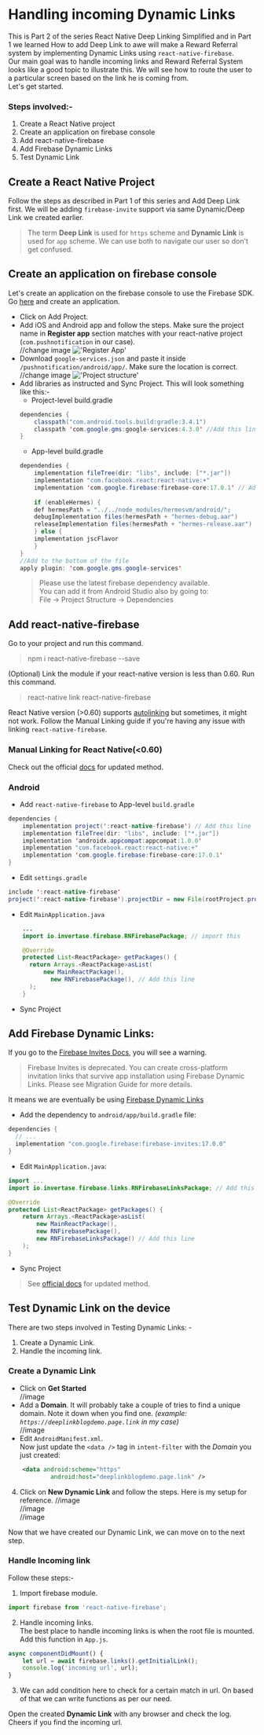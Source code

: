 # Handling incoming Dynamic Links

This is Part 2 of the series React Native Deep Linking Simplified and in Part 1 we learned How to add Deep Link to awe will make a Reward Referral system by implementing Dynamic Links using `react-native-firebase`.  
Our main goal was to handle incoming links and Reward Referral System looks like a good topic to illustrate this.
We will see how to route the user to a particular screen based on the link he is coming from.  
Let's get started.
### Steps involved:-  
1. Create a React Native project
2. Create an application on firebase console
3. Add react-native-firebase 
4. Add Firebase Dynamic Links
5. Test Dynamic Link

## Create a React Native Project
Follow the steps as described in Part 1 of this series and Add Deep Link first. We will be adding `firebase-invite` support via same Dynamic/Deep Link we created earlier.
>The term **Deep Link** is used for `https` scheme and **Dynamic Link** is used for `app` scheme. We can use both to navigate our user so don't get confused.

## Create an application on firebase console
Let's create an application on the firebase console to use the Firebase SDK. Go [here](https://console.firebase.google.com/) and create an application. 
* Click on Add Project.
* Add iOS and Android app and follow the steps. Make sure the project name in **Register app** section matches with your react-native project (`com.pushnotification` in our case).  
//change image
!['Register App'](https://raw.githubusercontent.com/iamshadmirza/personal-website/push-notification-react-native/src/pages/blog/push-notification-react-native/add-app.png) 
* Download `google-services.json` and paste it inside `/pushnotification/android/app/`. Make sure the location is correct.  
//change image
!['Project structure'](https://raw.githubusercontent.com/iamshadmirza/personal-website/push-notification-react-native/src/pages/blog/push-notification-react-native/project-structure.jpg)
* Add libraries as instructed and Sync Project. This will look something like this:-  
    * Project-level build.gradle  
    ```java
    dependencies {
        classpath("com.android.tools.build:gradle:3.4.1")
        classpath 'com.google.gms:google-services:4.3.0' //Add this line
    }
    ```
    * App-level build.gradle
    ```java
    dependendies {
        implementation fileTree(dir: "libs", include: ["*.jar"])
        implementation "com.facebook.react:react-native:+"
        implementation 'com.google.firebase:firebase-core:17.0.1' // Add this line
        
        if (enableHermes) {
        def hermesPath = "../../node_modules/hermesvm/android/";
        debugImplementation files(hermesPath + "hermes-debug.aar")
        releaseImplementation files(hermesPath + "hermes-release.aar")
        } else {
        implementation jscFlavor
        }
    }
    //Add to the bottom of the file
    apply plugin: 'com.google.gms.google-services'
    ```
    >Please use the latest firebase dependency available.  
    You can add it from Android Studio also by going to:  
    File -> Project Structure -> Dependencies
## Add react-native-firebase
Go to your project and run this command.
> npm i react-native-firebase --save

(Optional) Link the module if your react-native version is less than 0.60. Run this command.
> react-native link react-native-firebase

React Native version (>0.60) supports [autolinking](https://facebook.github.io/react-native/blog/2019/07/03/version-60#native-modules-are-now-autolinked) but sometimes, it might not work. Follow the Manual Linking guide if you're having any issue with linking `react-native-firebase`.

### Manual Linking for React Native(<0.60)
Check out the official [docs](https://rnfirebase.io/docs/v5.x.x/installation/android) for updated method.
### Android
* Add `react-native-firebase` to App-level `build.gradle`
```java
dependencies {
    implementation project(':react-native-firebase') // Add this line
    implementation fileTree(dir: "libs", include: ["*.jar"])
    implementation 'androidx.appcompat:appcompat:1.0.0'
    implementation "com.facebook.react:react-native:+"
    implementation 'com.google.firebase:firebase-core:17.0.1'
}
```
* Edit `settings.gradle`
```java
include ':react-native-firebase'
project(':react-native-firebase').projectDir = new File(rootProject.projectDir, '../node_modules/react-native-firebase/android')
```
* Edit `MainApplication.java`
```java
    ...
    import io.invertase.firebase.RNFirebasePackage; // import this

    @Override
    protected List<ReactPackage> getPackages() {
      return Arrays.<ReactPackage>asList(
          new MainReactPackage(),
            new RNFirebasePackage(), // Add this line
      );
    }
```
* Sync Project

## Add Firebase Dynamic Links:
If you go to the [Firebase Invites Docs](https://firebase.google.com/docs/invites), you will see a warning.

> Firebase Invites is deprecated. You can create cross-platform invitation links that survive app installation using Firebase Dynamic Links. Please see Migration Guide for more details.

It means we are eventually be using [Firebase Dynamic Links](https://firebase.google.com/docs/dynamic-links/)

* Add the dependency to `android/app/build.gradle` file:
```java
dependencies {
  // ...
  implementation "com.google.firebase:firebase-invites:17.0.0"
}
```
* Edit `MainApplication.java`:
```java
import ...
import io.invertase.firebase.links.RNFirebaseLinksPackage; // Add this line

@Override
protected List<ReactPackage> getPackages() {
    return Arrays.<ReactPackage>asList(
        new MainReactPackage(),
        new RNFirebasePackage(),
        new RNFirebaseLinksPackage() // Add this line
    );
}
```
* Sync Project
> See [official docs](https://rnfirebase.io/docs/v5.x.x/links/android#Configure-Android-Project) for updated method.
## Test Dynamic Link on the device

There are two steps involved in Testing Dynamic Links: -
1. Create a Dynamic Link.
2. Handle the incoming link.

### Create a Dynamic Link
* Click on **Get Started**  
//image
* Add a **Domain**. It will probably take a couple of tries to find a unique domain. Note it down when you find one.
*(example: `https://deeplinkblogdemo.page.link` in my case)*  
//image
* Edit `AndroidManifest.xml`.  
Now just update the `<data />` tag in `intent-filter` with the *Domain* you just created:
```xml
    <data android:scheme="https"
            android:host="deeplinkblogdemo.page.link" />
```
4. Click on **New Dynamic Link** and follow the steps. Here is my setup for reference.
//image  
//image  
//image

Now that we have created our Dynamic Link, we can move on to the next step.

### Handle Incoming link

Follow these steps:-  
1. Import firebase module.  
```javascript
import firebase from 'react-native-firebase';
```
2. Handle incoming links.  
The best place to handle incoming links is when the root file is mounted. Add this function in `App.js`.
```javascript
async componentDidMount() {
    let url = await firebase.links().getInitialLink();
    console.log('incoming url', url);
}
```
3. We can add condition here to check for a certain match in url. On based of that we can write functions as per our need.

Open the created **Dynamic Link** with any browser and check the log. Cheers if you find the incoming url.

